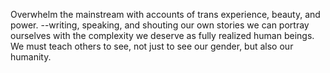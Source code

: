 Overwhelm the mainstream with accounts of trans experience, beauty, and power. --writing, speaking, and shouting our own stories we can portray ourselves with the complexity we deserve as fully realized human beings. We must teach others to see, not just to see our gender, but also our humanity.
